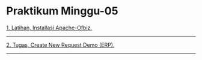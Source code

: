 # Praktikum Minggu-05

[1. Latihan, Installasi Apache-Ofbiz.](latihan.md)

---

[2. Tugas, Create New Request Demo (ERP).](tugas.md)

---